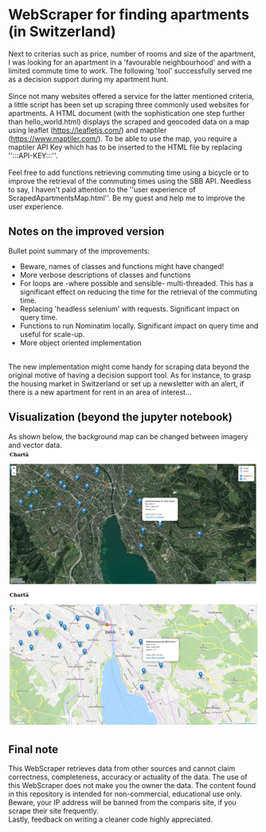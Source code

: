 # WebScraper for finding apartments (in Switzerland)

Next to criterias such as price, number of rooms and size of the apartment, I was looking for an apartment in a 'favourable neighbourhood' and with a limited commute time to work.
The following 'tool' successfully served me as a decision support during my apartment hunt.
<br><br>
Since not many websites offered a service for the latter mentioned criteria, a little script has been set up scraping three commonly used websites for apartments. 
A HTML document (with the sophistication one step further than hello_world.html) displays the scraped and geocoded data on a map using leaflet (https://leafletjs.com/) and 
maptiler (https://www.maptiler.com/). To be able to use 
the map, you require a maptiler API Key which has to be inserted to the HTML file by replacing '':::API-KEY:::''. 
<br><br>
Feel free to add functions retrieving commuting time using a bicycle or to improve the retrieval of the commuting times using the SBB API. 
Needless to say, I haven't paid attention to the ''user experience of ScrapedApartmentsMap.html''. Be my guest and help me to improve the user experience. 

## Notes on the improved version
Bullet point summary of the improvements:
* Beware, names of classes and functions might have changed!
* More verbose descriptions of classes and functions
* For loops are -where possible and sensible- multi-threaded. This has a significant effect on reducing the time for the retrieval of the commuting time.  
* Replacing 'headless selenium' with requests. Significant impact on query time.
* Functions to run Nominatim locally. Significant impact on query time and useful for scale-up.
* More object oriented implementation  
<br>
The new implementation might come handy for scraping data beyond the original motive of having a decision support tool. As for instance, to grasp the housing market in Switzerland or set up a newsletter with an alert, if there is a new apartment for rent in an area of interest...  

## Visualization (beyond the jupyter notebook)
As shown below, the background map can be changed between imagery and vector data. 
![Map view 1](https://github.com/kahya-se/WebScraper_ApartmentsInSwitzerland/blob/main/imgs/example02.png?raw=true)
![Map view 2](https://github.com/kahya-se/WebScraper_ApartmentsInSwitzerland/blob/main/imgs/example03.png?raw=true)

## Final note
This WebScraper retrieves data from other sources and cannot claim correctness, completeness, accuracy or actuality of the data. 
The use of this WebScraper does not make you the owner the data. 
The content found in this repository is intended for non-commercial, educational use only.<br>
Beware, your IP address will be banned from the comparis site, if you scrape their site frequently. <br>
Lastly, feedback on writing a cleaner code highly appreciated. 
